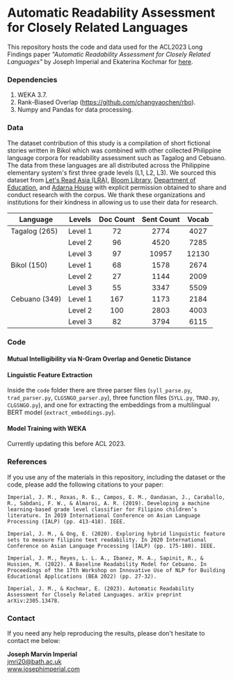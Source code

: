 # Automatic Readability Assessment for Closely Related Languages

This repository hosts the code and data used for the ACL2023 Long Findings paper *"Automatic Readability Assessment for Closely Related Languages"* by Joseph Imperial and Ekaterina Kochmar for [here](https://arxiv.org/abs/2305.13478).

### Dependencies
1. WEKA 3.7.
2. Rank-Biased Overlap (https://github.com/changyaochen/rbo).
3. Numpy and Pandas for data processing.

### Data
The dataset contribution of this study is a compilation of short fictional stories written in Bikol which was combined with other collected Philippine language corpora for readability assessment such as Tagalog and Cebuano. The data from these languages are all distributed across the Philippine elementary system's first three grade levels (L1, L2, L3). We sourced this dataset from [Let's Read Asia (LRA)](https://www.letsreadasia.org/), [Bloom Library](https://bloomlibrary.org/), [Department of Education](https://lrmds.deped.gov.ph/), and [Adarna House](https://adarna.com.ph/) with explicit permission obtained to share and conduct research with the corpus. We thank these organizations and institutions for their kindness in allowing us to use their data for research.

| Language        | Levels  | Doc Count | Sent Count | Vocab |
|-----------------|---------|:---------:|:----------:|:-----:|
|   Tagalog (265) | Level 1 |     72    |    2774    |  4027 |
|                 | Level 2 |     96    |    4520    |  7285 |
|                 | Level 3 |     97    |    10957   | 12130 |
|   Bikol (150)   | Level 1 |     68    |    1578    |  2674 |
|                 | Level 2 |     27    |    1144    |  2009 |
|                 | Level 3 |     55    |    3347    |  5509 |
|   Cebuano (349) | Level 1 |    167    |    1173    |  2184 |
|                 | Level 2 |    100    |    2803    |  4003 |
|                 | Level 3 |     82    |    3794    |  6115 |

### Code

#### Mutual Intelligibility via N-Gram Overlap and Genetic Distance


#### Linguistic Feature Extraction
Inside the `code` folder there are three parser files (`syll_parse.py`, `trad_parser.py`, `CLGSNGO_parser.py`), three function files (`SYLL.py`, `TRAD.py`, `CLGSNGO.py`), and one for extracting the embeddings from a multilingual BERT model (`extract_embeddings.py`). 

#### Model Training with WEKA

Currently updating this before ACL 2023.

### References
If you use any of the materials in this repository, including the dataset or the code, please add the following citations to your paper:
```
Imperial, J. M., Roxas, R. E., Campos, E. M., Oandasan, J., Caraballo, R., Sabdani, F. W., & Almaroi, A. R. (2019). Developing a machine learning-based grade level classifier for Filipino children’s literature. In 2019 International Conference on Asian Language Processing (IALP) (pp. 413-418). IEEE.

Imperial, J. M., & Ong, E. (2020). Exploring hybrid linguistic feature sets to measure filipino text readability. In 2020 International Conference on Asian Language Processing (IALP) (pp. 175-180). IEEE.

Imperial, J. M., Reyes, L. L. A., Ibanez, M. A., Sapinit, R., & Hussien, M. (2022). A Baseline Readability Model for Cebuano. In Proceedings of the 17th Workshop on Innovative Use of NLP for Building Educational Applications (BEA 2022) (pp. 27-32).

Imperial, J. M., & Kochmar, E. (2023). Automatic Readability Assessment for Closely Related Languages. arXiv preprint arXiv:2305.13478.
```

### Contact
If you need any help reproducing the results, please don't hesitate to contact me below:

**Joseph Marvin Imperial** <br/>
jmri20@bath.ac.uk <br/>
www.josephimperial.com 

